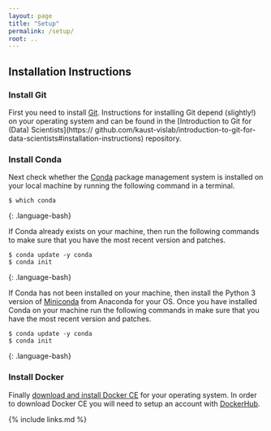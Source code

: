 ```yaml
---
layout: page
title: "Setup"
permalink: /setup/
root: ..
---
```

## Installation Instructions

### Install Git

First you need to install [Git](https://git-scm.com/). Instructions for installing Git depend (slightly!)
 on your operating system and can be found in the [Introduction to Git for (Data) Scientists](https://
 github.com/kaust-vislab/introduction-to-git-for-data-scientists#installation-instructions) repository. 

### Install Conda

Next check whether the [Conda](https://docs.conda.io/en/latest/) package management system is installed on your local machine by running the following command in a terminal.

~~~
$ which conda
~~~
{: .language-bash}

If Conda already exists on your machine, then run the following commands to make sure that you have the most recent version and patches.

~~~
$ conda update -y conda
$ conda init
~~~
{: .language-bash}

If Conda has not been installed on your machine, then install the Python 3 version of [Miniconda](https://docs.conda.io/en/latest/miniconda.html) from Anaconda for your OS. Once you have installed Conda on your machine run the following commands in make sure that you have the most recent version and patches.

~~~
$ conda update -y conda
$ conda init
~~~
{: .language-bash}

### Install Docker

Finally [download and install Docker CE](https://hub.docker.com/search/?type=edition&offering=community) for your operating system. In order to download Docker CE you will need to setup an account with [DockerHub](https://hub.docker.com/). 

{% include links.md %}
